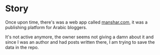 # Story
Once upon time, there's was a web app called [manshar.com](manshar.com), it was a publishing platform for Arabic bloggers.

It's not active anymore, the owner seems not giving a damn about it and since I was an author and had posts written there, I am trying to save the data in the repo.
